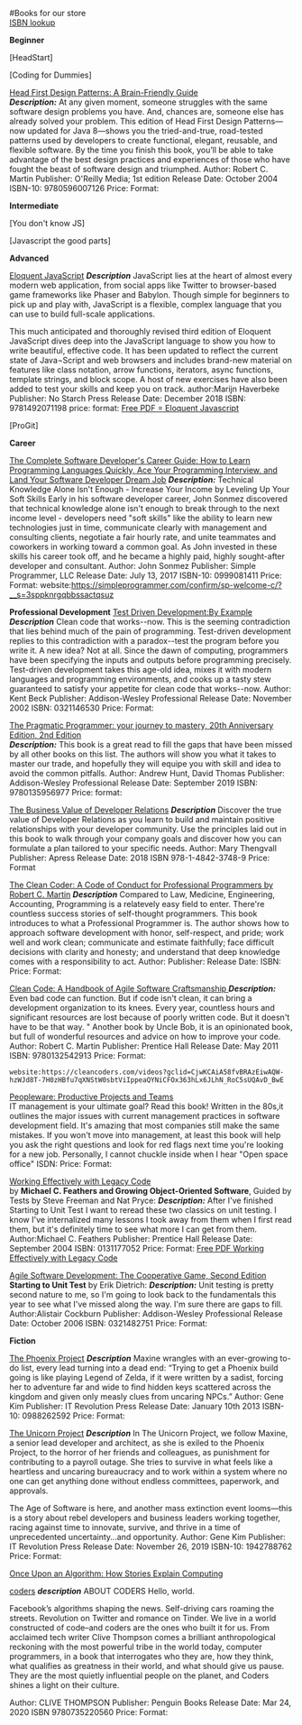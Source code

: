 #Books for our store  
[ISBN lookup](https://isbnsearch.org/)

**Beginner**

[HeadStart]

[Coding for Dummies]

[Head First Design Patterns: A Brain-Friendly Guide](http://amzn.to/2Hd6x57)  
***Description:***
     At any given moment, someone struggles with the same software design problems you have. And, chances are, someone else has already solved your problem. This edition of Head First Design Patterns—now updated for Java 8—shows you the tried-and-true, road-tested patterns used by developers to create functional, elegant, reusable, and flexible software. By the time you finish this book, you’ll be able to take advantage of the best design practices and experiences of those who have fought the beast of software design and triumphed.
Author: Robert C. Martin
   Publisher: O'Reilly Media; 1st edition 
    Release Date: October 2004
   ISBN-10: 9780596007126
    Price:
    Format:

**Intermediate**

[You don't know JS]

[Javascript the good parts]

**Advanced**

[Eloquent JavaScript](https://www.oreilly.com/library/view/eloquent-javascript-3rd/9781492071198/)
***Description***
JavaScript lies at the heart of almost every modern web application, from social apps like Twitter to browser-based game frameworks like Phaser and Babylon. Though simple for beginners to pick up and play with, JavaScript is a flexible, complex language that you can use to build full-scale applications.

This much anticipated and thoroughly revised third edition of Eloquent JavaScript dives deep into the JavaScript language to show you how to write beautiful, effective code. It has been updated to reflect the current state of Java¬Script and web browsers and includes brand-new material on features like class notation, arrow functions, iterators, async functions, template strings, and block scope. A host of new exercises have also been added to test your skills and keep you on track.
author:Marijn Haverbeke
Publisher: No Starch Press
Release Date: December 2018
ISBN: 9781492071198
price:
format:
[Free PDF = Eloquent Javascript](https://eloquentjavascript.net/Eloquent_JavaScript.pdf)

[ProGit]


**Career**

[The Complete Software Developer's Career Guide: How to Learn Programming Languages Quickly, Ace Your Programming Interview, and Land Your Software Developer Dream Job](https://www.amazon.com/Complete-Software-Developers-Career-Guide/dp/0999081411)
***Description:***
Technical Knowledge Alone Isn't Enough - Increase Your Income by Leveling Up Your Soft Skills
Early in his software developer career, John Sonmez discovered that technical knowledge alone isn't enough to break through to the next income level - developers need "soft skills" like the ability to learn new technologies just in time, communicate clearly with management and consulting clients, negotiate a fair hourly rate, and unite teammates and coworkers in working toward a common goal.
As John invested in these skills his career took off, and he became a highly paid, highly sought-after developer and consultant.
Author: John Sonmez
    Publisher: Simple Programmer, LLC 
    Release Date: July 13, 2017
    ISBN-10: 0999081411
    Price:
    Format:
    website:https://simpleprogrammer.com/confirm/sp-welcome-c/?__s=3sppknrgqbbssactqsuz


**Professional Development** 
[Test Driven Development:By Example](https://www.oreilly.com/library/view/test-driven-development/0321146530/)
***Description***
Clean code that works--now. This is the seeming contradiction that lies behind much of the pain of programming. Test-driven development replies to this contradiction with a paradox--test the program before you write it.
A new idea? Not at all. Since the dawn of computing, programmers have been specifying the inputs and outputs before programming precisely. Test-driven development takes this age-old idea, mixes it with modern languages and programming environments, and cooks up a tasty stew guaranteed to satisfy your appetite for clean code that works--now.
Author:  Kent Beck
Publisher: Addison-Wesley Professional
Release Date: November 2002
ISBN: 0321146530
Price:
Format:

[The Pragmatic Programmer: your journey to mastery, 20th Anniversary Edition, 2nd Edition](https://www.oreilly.com/library/view/the-pragmatic-programmer/9780135956977/)  
***Description:***
This book is a great read to fill the gaps that have been missed by all other books on this list. The authors will show you what it takes to master our trade, and hopefully they will equipe you with skill and idea to avoid the common pitfalls.
Author: Andrew Hunt, David Thomas
Publisher: Addison-Wesley Professional
Release Date: September 2019
ISBN: 9780135956977
Price:
format:


[The Business Value of Developer Relations](https://www.apress.com/gp/book/9781484237472)
***Description***
Discover the true value of Developer Relations as you learn to build and maintain positive relationships with your developer community. Use the principles laid out in this book to walk through your company goals and discover how you can formulate a plan tailored to your specific needs.
Author:   Mary Thengvall
Publisher: Apress
Release Date: 2018
ISBN 978-1-4842-3748-9
Price:
Format

[The Clean Coder: A Code of Conduct for Professional Programmers by Robert C. Martin](http://amzn.to/2EqFxlb)
***Description***
	Compared to Law, Medicine, Engineering, Accounting, Programming is a relatevely easy field to enter. There're countless success stories of self-thought programmers. This book introduces to what a Professional Programmer is. The author shows how to approach software development with honor, self-respect, and pride; work well and work clean; communicate and estimate faithfully; face difficult decisions with clarity and honesty; and understand that deep knowledge comes with a responsibility to act.
Author: 
    Publisher: 
    Release Date: 
    ISBN: 
    Price:
    Format:

[Clean Code: A Handbook of Agile Software Craftsmanship ](https://www.oreilly.com/library/view/clean-code/9780136083238/) 
***Description:***
 Even bad code can function. But if code isn't clean, it can bring a development organization to its knees. Every year, countless hours and significant resources are lost because of poorly written code. But it doesn't have to be that way. " Another book by Uncle Bob, it is an opinionated book, but full of wonderful resources and advice on how to improve your code.
Author: Robert C. Martin
Publisher: Prentice Hall
Release Date: May 2011
ISBN: 9780132542913
    Price:
    Format:

    website:https://cleancoders.com/videos?gclid=CjwKCAiA58fvBRAzEiwAQW-hzWJd8T-7H0zHBfu7qXNStW0sbtViIppeaQYNiCFOx363hLx6JLhN_RoC5sUQAvD_BwE

[Peopleware: Productive Projects and Teams](http://amzn.to/2sxPBDs)  
 	IT management is your ultimate goal? Read this book! Written in the 80s,it outlines the major issues with current management practices in software development field. It's amazing that most companies still make the same mistakes. If you won't move into management, at least this book will help you ask the right questions and look for red flags next time you're looking for a new job. Personally, I cannot chuckle inside when I hear "Open space office"
ISDN:
Price:
Format:

[Working Effectively with Legacy Code](https://www.oreilly.com/library/view/working-effectively-with/0131177052/)  
 by **Michael C. Feathers and Growing Object-Oriented Software**, Guided by Tests by Steve Freeman and Nat Pryce: 
 ***Description:*** 
 After I've finished Starting to Unit Test I want to reread these two classics on unit testing. I know I've internalized many lessons I took away from them when I first read them, but it's definitely time to see what more I can get from them.
 Author:Michael C. Feathers
Publisher: Prentice Hall
Release Date: September 2004
ISBN: 0131177052
Price:
Format:
[Free PDF Working Effectively with Legacy Code](http://ptgmedia.pearsoncmg.com/images/9780131177055/samplepages/0131177052.pdf)

[Agile Software Development: The Cooperative Game, Second Edition](https://www.oreilly.com/library/view/agile-software-development/0321482751/)
 **Starting to Unit Test** by Erik Dietrich: 
 ***Description:***
  Unit testing is pretty second nature to me, so I'm going to look back to the fundamentals this year to see what I've missed along the way. I'm sure there are gaps to fill.
Author:Alistair Cockburn
Publisher: Addison-Wesley Professional
Release Date: October 2006
ISBN: 0321482751
Price:
Format:

**Fiction**

[The Phoenix Project](https://www.amazon.com/gp/product/0988262592/ref=x_gr_w_bb_glide_sin?ie=UTF8&tag=x_gr_w_bb_glide_sin-20&linkCode=as2&camp=1789&creative=9325&creativeASIN=0988262592&SubscriptionId=1MGPYB6YW3HWK55XCGG2)
***Description***
Maxine wrangles with an ever-growing to-do list, every lead turning into a dead end:
“Trying to get a Phoenix build going is like playing Legend of Zelda, if it were written by a sadist, forcing her to adventure far and wide to find hidden keys scattered across the kingdom and given only measly clues from uncaring NPCs.”
Author: Gene Kim
Publisher: IT Revolution Press
Release Date: January 10th 2013
ISBN-10: 0988262592
Price:
Format:
 

[The Unicorn Project](https://itrevolution.com/the-unicorn-project/)
***Description***
In The Unicorn Project, we follow Maxine, a senior lead developer and architect, as she is exiled to the Phoenix Project, to the horror of her friends and colleagues, as punishment for contributing to a payroll outage. She tries to survive in what feels like a heartless and uncaring bureaucracy and to work within a system where no one can get anything done without endless committees, paperwork, and approvals.

The Age of Software is here, and another mass extinction event looms—this is a story about rebel developers and business leaders working together, racing against time to innovate, survive, and thrive in a time of unprecedented uncertainty…and opportunity.
 Author: Gene Kim
Publisher: IT Revolution Press
Release Date: November 26, 2019
ISBN-10: 1942788762
Price:
Format:


[Once Upon an Algorithm: How Stories Explain
Computing]()

[coders](https://www.penguinrandomhouse.com/books/539883/coders-by-clive-thompson/)
***description***
ABOUT CODERS
Hello, world.

Facebook’s algorithms shaping the news. Self-driving cars roaming the streets. Revolution on Twitter and romance on Tinder. We live in a world constructed of code–and coders are the ones who built it for us. From acclaimed tech writer Clive Thompson comes a brilliant anthropological reckoning with the most powerful tribe in the world today, computer programmers, in a book that interrogates who they are, how they think, what qualifies as greatness in their world, and what should give us pause. They are the most quietly influential people on the planet, and Coders shines a light on their culture.

Author: CLIVE THOMPSON
Publisher:  Penguin Books
Release Date: Mar 24, 2020
ISBN 9780735220560
Price:
Format: